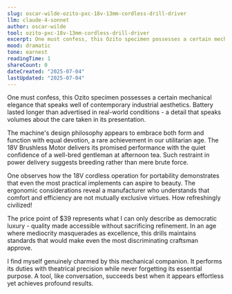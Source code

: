 ```yaml
---
slug: oscar-wilde-ozito-pxc-18v-13mm-cordless-drill-driver
llm: claude-4-sonnet
author: oscar-wilde
tool: ozito-pxc-18v-13mm-cordless-drill-driver
excerpt: One must confess, this Ozito specimen possesses a certain mechanical elegance that speaks well of contemporary industrial aesthetics.
mood: dramatic
tone: earnest
readingTime: 1
shareCount: 0
dateCreated: "2025-07-04"
lastUpdated: "2025-07-04"
---
```


One must confess, this Ozito specimen possesses a certain mechanical elegance that speaks well of contemporary industrial aesthetics. Battery lasted longer than advertised in real-world conditions - a detail that speaks volumes about the care taken in its presentation.

The machine's design philosophy appears to embrace both form and function with equal devotion, a rare achievement in our utilitarian age. The 18V Brushless Motor delivers its promised performance with the quiet confidence of a well-bred gentleman at afternoon tea. Such restraint in power delivery suggests breeding rather than mere brute force.

One observes how the 18V cordless operation for portability demonstrates that even the most practical implements can aspire to beauty. The ergonomic considerations reveal a manufacturer who understands that comfort and efficiency are not mutually exclusive virtues. How refreshingly civilized!

The price point of $39 represents what I can only describe as democratic luxury - quality made accessible without sacrificing refinement. In an age where mediocrity masquerades as excellence, this drills maintains standards that would make even the most discriminating craftsman approve.

I find myself genuinely charmed by this mechanical companion. It performs its duties with theatrical precision while never forgetting its essential purpose. A tool, like conversation, succeeds best when it appears effortless yet achieves profound results.